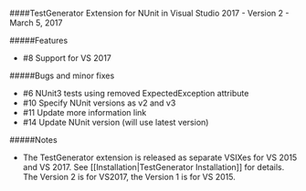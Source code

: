 ####TestGenerator Extension for NUnit in Visual Studio 2017 - Version 2 - March 5, 2017

#####Features
 * #8 Support for VS 2017


 #####Bugs and minor fixes
  * #6 NUnit3 tests using removed ExpectedException attribute
  * #10 Specify NUnit versions as v2 and v3
  * #11 Update more information link
  * #14 Update NUnit version (will use latest version)



#####Notes
 * The TestGenerator extension is released as separate VSIXes for VS 2015 and VS 2017.  See [[Installation|TestGenerator Installation]] for details.  The Version 2 is for VS2017, the Version 1 is for VS 2015. 
